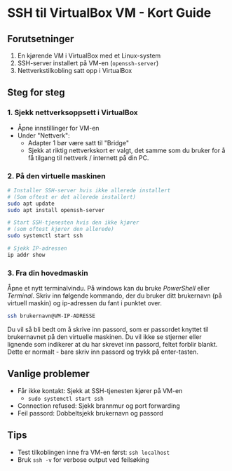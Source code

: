 # SSH til VirtualBox VM - Kort Guide

## Forutsetninger
1. En kjørende VM i VirtualBox med et Linux-system
2. SSH-server installert på VM-en (`openssh-server`)
3. Nettverkstilkobling satt opp i VirtualBox

## Steg for steg

### 1. Sjekk nettverksoppsett i VirtualBox
- Åpne innstillinger for VM-en
- Under "Nettverk":
  - Adapter 1 bør være satt til "Bridge"
  - Sjekk at riktig nettverkskort er valgt, det samme som du bruker for å få tilgang til nettverk / internett på din PC.

### 2. På den virtuelle maskinen
```bash
# Installer SSH-server hvis ikke allerede installert
# (Som oftest er det allerede installert)
sudo apt update
sudo apt install openssh-server

# Start SSH-tjenesten hvis den ikke kjører
# (som oftest kjører den allerede)
sudo systemctl start ssh

# Sjekk IP-adressen
ip addr show
```

### 3. Fra din hovedmaskin
Åpne et nytt terminalvindu. På windows kan du bruke _PowerShell_ eller _Terminal_.
Skriv inn følgende kommando, der du bruker ditt brukernavn (på virtuell maskin) og
ip-adressen du fant i punktet over.

```bash
ssh brukernavn@VM-IP-ADRESSE
```

Du vil så bli bedt om å skrive inn passord, som er passordet knyttet til brukernavnet 
på den virtuelle maskinen. Du vil ikke se stjerner eller lignende som indikerer at du har 
skrevet inn passord, feltet forblir blankt. Dette er normalt - bare skriv inn passord og trykk
på enter-tasten.

## Vanlige problemer
- Får ikke kontakt: Sjekk at SSH-tjenesten kjører på VM-en
  - `sudo systemctl start ssh`
- Connection refused: Sjekk brannmur og port forwarding
- Feil passord: Dobbeltsjekk brukernavn og passord

## Tips
- Test tilkoblingen inne fra VM-en først: `ssh localhost`
- Bruk `ssh -v` for verbose output ved feilsøking